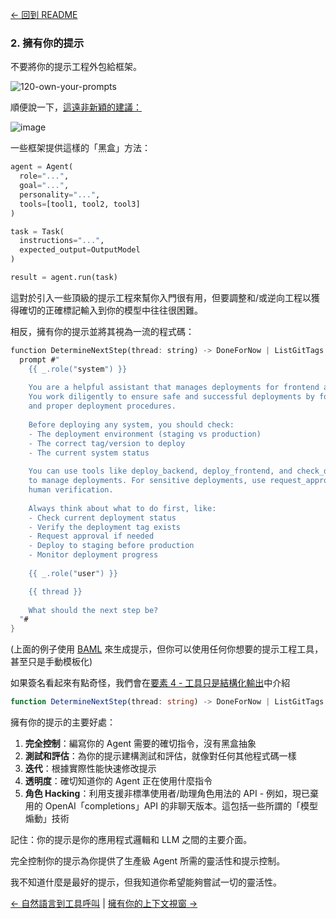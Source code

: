[← 回到 README](https://github.com/circleghost/12-factor-agents/blob/main/README.md)

### 2. 擁有你的提示

不要將你的提示工程外包給框架。

![120-own-your-prompts](https://github.com/circleghost/12-factor-agents/blob/main/img/120-own-your-prompts.png)

順便說一下，[這遠非新穎的建議：](https://hamel.dev/blog/posts/prompt/)

![image](https://github.com/user-attachments/assets/575bab37-0f96-49fb-9ce3-9a883cdd420b)

一些框架提供這樣的「黑盒」方法：

```python
agent = Agent(
  role="...",
  goal="...",
  personality="...",
  tools=[tool1, tool2, tool3]
)

task = Task(
  instructions="...",
  expected_output=OutputModel
)

result = agent.run(task)
```

這對於引入一些頂級的提示工程來幫你入門很有用，但要調整和/或逆向工程以獲得確切的正確標記輸入到你的模型中往往很困難。

相反，擁有你的提示並將其視為一流的程式碼：

```rust
function DetermineNextStep(thread: string) -> DoneForNow | ListGitTags | DeployBackend | DeployFrontend | RequestMoreInformation {
  prompt #"
    {{ _.role("system") }}
    
    You are a helpful assistant that manages deployments for frontend and backend systems.
    You work diligently to ensure safe and successful deployments by following best practices
    and proper deployment procedures.
    
    Before deploying any system, you should check:
    - The deployment environment (staging vs production)
    - The correct tag/version to deploy
    - The current system status
    
    You can use tools like deploy_backend, deploy_frontend, and check_deployment_status
    to manage deployments. For sensitive deployments, use request_approval to get
    human verification.
    
    Always think about what to do first, like:
    - Check current deployment status
    - Verify the deployment tag exists
    - Request approval if needed
    - Deploy to staging before production
    - Monitor deployment progress
    
    {{ _.role("user") }}

    {{ thread }}
    
    What should the next step be?
  "#
}
```

(上面的例子使用 [BAML](https://github.com/boundaryml/baml) 來生成提示，但你可以使用任何你想要的提示工程工具，甚至只是手動模板化)

如果簽名看起來有點奇怪，我們會在[要素 4 - 工具只是結構化輸出](https://github.com/circleghost/12-factor-agents/blob/main/content/factor-04-tools-are-structured-outputs.md)中介紹

```typescript
function DetermineNextStep(thread: string) -> DoneForNow | ListGitTags | DeployBackend | DeployFrontend | RequestMoreInformation {
```

擁有你的提示的主要好處：

1. **完全控制**：編寫你的 Agent 需要的確切指令，沒有黑盒抽象
2. **測試和評估**：為你的提示建構測試和評估，就像對任何其他程式碼一樣
3. **迭代**：根據實際性能快速修改提示
4. **透明度**：確切知道你的 Agent 正在使用什麼指令
5. **角色 Hacking**：利用支援非標準使用者/助理角色用法的 API - 例如，現已棄用的 OpenAI「completions」API 的非聊天版本。這包括一些所謂的「模型煽動」技術

記住：你的提示是你的應用程式邏輯和 LLM 之間的主要介面。

完全控制你的提示為你提供了生產級 Agent 所需的靈活性和提示控制。

我不知道什麼是最好的提示，但我知道你希望能夠嘗試一切的靈活性。

[← 自然語言到工具呼叫](https://github.com/circleghost/12-factor-agents/blob/main/content/factor-01-natural-language-to-tool-calls.md) | [擁有你的上下文視窗 →](https://github.com/circleghost/12-factor-agents/blob/main/content/factor-03-own-your-context-window.md)
